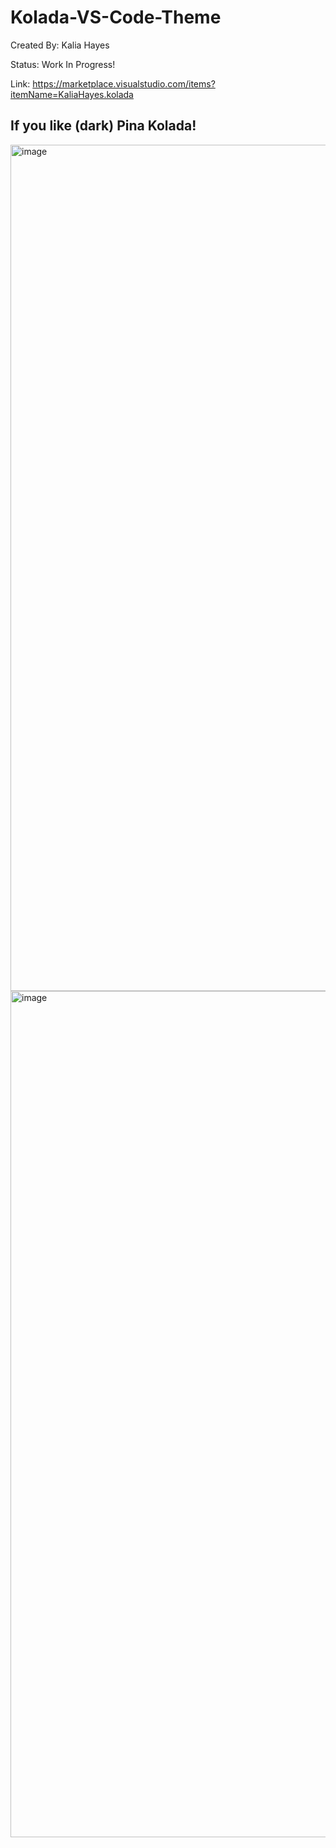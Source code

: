 # Kolada-VS-Code-Theme

Created By: Kalia Hayes

Status: Work In Progress!

Link: https://marketplace.visualstudio.com/items?itemName=KaliaHayes.kolada

If you like (dark) Pina Kolada! 
----

<img width="1354" alt="image" src="https://github.com/KaliaHayes/Kolada-VS-Code-Theme/assets/15077866/4d35a545-b627-44b8-86b3-38a4a5f8bee2">
<img width="1354" alt="image" src="https://github.com/KaliaHayes/Kolada-VS-Code-Theme/assets/15077866/71c235a1-8223-48e1-88d2-4cadaccea3f0">

